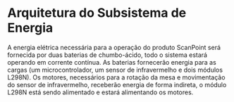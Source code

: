 # **Arquitetura do Subsistema de Energia**
A energia elétrica necessária para a operação do produto ScanPoint será fornecida por duas baterias de chumbo-ácido, todo o sistema estará operando em corrente contínua. As baterias fornecerão energia para as cargas (um  microcontrolador, um sensor de infravermelho e dois módulos L298N). Os motores, necessários para a rotação da mesa e movimentação do sensor de infravermelho, receberão energia de forma indireta, o módulo L298N está sendo alimentado e estará alimentando os motores.